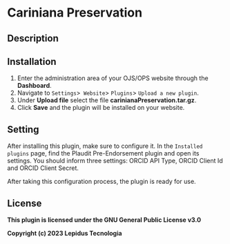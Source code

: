 # Cariniana Preservation

## Description

## Installation

1. Enter the administration area of ​​your OJS/OPS website through the __Dashboard__.
2. Navigate to `Settings`>` Website`> `Plugins`> `Upload a new plugin`.
3. Under __Upload file__ select the file __carinianaPreservation.tar.gz__.
4. Click __Save__ and the plugin will be installed on your website.

## Setting

After installing this plugin, make sure to configure it. In the `Installed plugins` page, find the Plaudit Pre-Endorsement plugin and open its settings. You should inform three settings: ORCID API Type, ORCID Client Id and ORCID Client Secret.

After taking this configuration process, the plugin is ready for use.

## License
__This plugin is licensed under the GNU General Public License v3.0__

__Copyright (c) 2023 Lepidus Tecnologia__